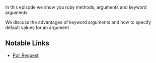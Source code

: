 In this episode we show you ruby methods, arguments and keyword arguments.

We discuss the advantages of keyword arguments and how to specify default values for an argument

## Notable Links

+ [Pull Request](https://github.com/codemy/got-names/pull/3/files)